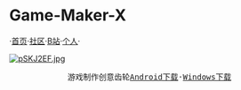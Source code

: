 # Game-Maker-X
   ·<a href="https:Metalization.github.io/Game Maker X/">首页</a>·<a href="https://b23.tv/3mfo3Ee">社区</a>·<a href="https://b23.tv/3mfo3Ee">B站</a>·<a href="https://b23.tv/3mfo3Ee">个人</a>·
<body>
    <div class="wrapper">
        <div class="main">
            <div class="container">
                <div class="intro">
                    <div class="user-warp img">
                        <a href="https://imgse.com/i/pSKJ2EF"><img src="https://s1.ax1x.com/2023/01/13/pSKJ2EF.jpg" alt="pSKJ2EF.jpg" border="0" /></a>
                    </div>
    <center>
                            <div id="header"></div>
                            <div id="main">
                                <div class="demo">
                                    <div id="player3" class="aplayer">
                                        <pre class="aplayer-lrc-content">游戏制作创意齿轮<a href="https://b23.tv/3mfo3Ee">Android下载</a>·<a href="https://b23.tv/3mfo3Ee">Windows下载</a></pre>
